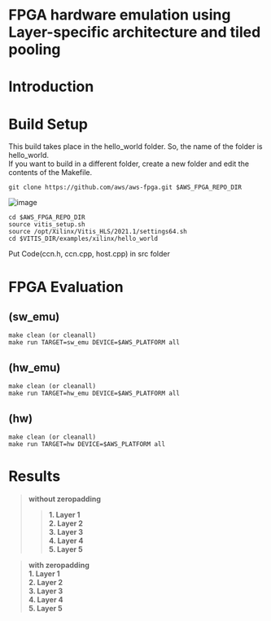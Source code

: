 # FPGA hardware emulation using Layer-specific architecture and tiled pooling

# Introduction

# Build Setup
This build takes place in the hello_world folder.
So, the name of the folder is hello_world.   
If you want to build in a different folder, create a new folder and edit the contents of the Makefile.
```
git clone https://github.com/aws/aws-fpga.git $AWS_FPGA_REPO_DIR
```
![image](https://user-images.githubusercontent.com/75317393/147209223-7721f322-4cbc-4df4-9a30-1d08d6a542f4.png)
```
cd $AWS_FPGA_REPO_DIR
source vitis_setup.sh
source /opt/Xilinx/Vitis_HLS/2021.1/settings64.sh
cd $VITIS_DIR/examples/xilinx/hello_world
```
Put Code(ccn.h, ccn.cpp, host.cpp) in src folder

# FPGA Evaluation 
## (sw_emu)
```
make clean (or cleanall)
make run TARGET=sw_emu DEVICE=$AWS_PLATFORM all
```

## (hw_emu)
```
make clean (or cleanall)
make run TARGET=hw_emu DEVICE=$AWS_PLATFORM all
```

## (hw)
```
make clean (or cleanall)
make run TARGET=hw DEVICE=$AWS_PLATFORM all
```

# Results
> **without zeropadding**   
> > **1. Layer 1**   
> > **2. Layer 2**   
**3. Layer 3**   
**4. Layer 4**   
**5. Layer 5**   

> **with zeropadding**   
**1. Layer 1**   
**2. Layer 2**   
**3. Layer 3**   
**4. Layer 4**   
**5. Layer 5**   
